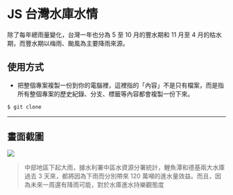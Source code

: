 # JS 台灣水庫水情

除了每年總雨量變化，台灣一年也分為 5 至 10 月的豐水期和 11 月至 4 月的枯水期，而豐水期以梅雨、颱風為主要降雨來源。

## 使用方式
- 把整個專案複製一份到你的電腦裡，這裡指的「內容」不是只有檔案，而是指所有整個專案的歷史紀錄、分支、標籤等內容都會複製一份下來。
```sh
$ git clone
```

----

## 畫面截圖
![](https://i.imgur.com/xEGj2SA.png)
> 中部地區下起大雨，據水利署中區水資源分署統計，鯉魚潭和德基兩大水庫過去 3 天來，都將因為下雨而分別帶來 120 萬噸的進水量效益。而且，因為未來一周還有降雨可能，對於水庫進水持樂觀態度

